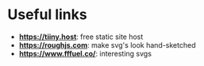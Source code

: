 # Useful links
- **https://tiiny.host**: free static site host
- **https://roughjs.com**: make svg's look hand-sketched
 - **https://www.fffuel.co/**: interesting svgs